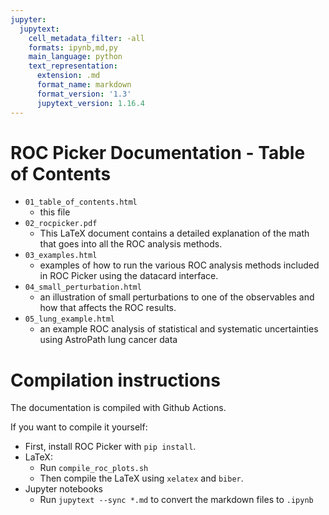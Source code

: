 ```yaml
---
jupyter:
  jupytext:
    cell_metadata_filter: -all
    formats: ipynb,md,py
    main_language: python
    text_representation:
      extension: .md
      format_name: markdown
      format_version: '1.3'
      jupytext_version: 1.16.4
---
```


# ROC Picker Documentation - Table of Contents

 - `01_table_of_contents.html`
   - this file
 - `02_rocpicker.pdf`
   - This LaTeX document contains a detailed explanation of the math that
     goes into all the ROC analysis methods.
 - `03_examples.html`
   - examples of how to run the various ROC analysis methods included in ROC Picker
     using the datacard interface.
 - `04_small_perturbation.html`
   - an illustration of small perturbations to one of the
     observables and how that affects the ROC results.
 - `05_lung_example.html`
   - an example ROC analysis of statistical and systematic uncertainties
     using AstroPath lung cancer data

# Compilation instructions

The documentation is compiled with Github Actions.

If you want to compile it yourself:

 - First, install ROC Picker with `pip install`.
 - LaTeX:
   - Run `compile_roc_plots.sh`
   - Then compile the LaTeX using `xelatex` and `biber`.
 - Jupyter notebooks
   - Run `jupytext --sync *.md` to convert the markdown files to `.ipynb`
